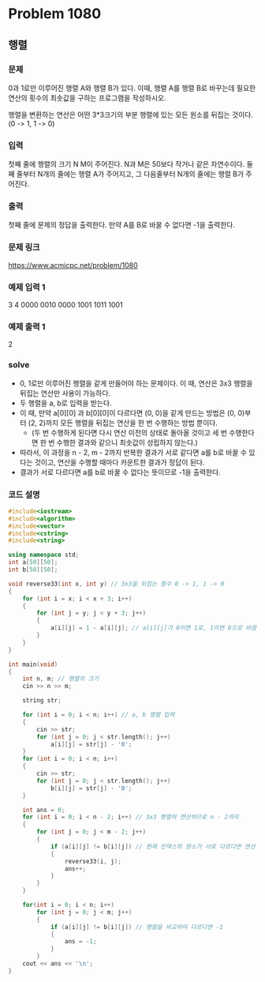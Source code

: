 # Problem 1080

## 행렬

### 문제
0과 1로만 이루어진 행렬 A와 행렬 B가 있다. 이때, 행렬 A를 행렬 B로 바꾸는데 필요한 연산의 횟수의 최솟값을 구하는 프로그램을 작성하시오.

행렬을 변환하는 연산은 어떤 3*3크기의 부분 행렬에 있는 모든 원소를 뒤집는 것이다. (0 -> 1, 1 -> 0)

### 입력
첫째 줄에 행렬의 크기 N M이 주어진다. N과 M은 50보다 작거나 같은 자연수이다. 둘째 줄부터 N개의 줄에는 행렬 A가 주어지고, 그 다음줄부터 N개의 줄에는 행렬 B가 주어진다.

### 출력
첫째 줄에 문제의 정답을 출력한다. 만약 A를 B로 바꿀 수 없다면 -1을 출력한다.

### 문제 링크
<https://www.acmicpc.net/problem/1080>

### 예제 입력 1
3 4
0000
0010
0000
1001
1011
1001

### 예제 출력 1
2

### solve
- 0, 1로만 이루어진 행렬을 같게 만들어야 하는 문제이다. 이 때, 연산은 3x3 행렬을 뒤집는 연산만 사용이 가능하다.
- 두 행렬을 a, b로 입력을 받는다.
- 이 때, 만약 a[0][0] 과 b[0][0]이 다르다면 (0, 0)을 같게 만드는 방법은 (0, 0)부터 (2, 2)까지 모든 행렬을 뒤집는 연산을 한 번 수행하는 방법 뿐이다.
	- (두 번 수행하게 된다면 다시 연산 이전의 상태로 돌아올 것이고 세 번 수행한다면 한 번 수행한 결과와 같으니 최솟값이 성립하지 않는다.)
- 따라서, 이 과정을 n - 2, m - 2까지 반복한 결과가 서로 같다면 a를 b로 바꿀 수 있다는 것이고, 연산을 수행할 때마다 카운트한 결과가 정답이 된다.
- 결과가 서로 다르다면 a를 b로 바꿀 수 없다는 뜻이므로 -1을 출력한다.


### 코드 설명
```C++
#include<iostream>
#include<algorithm>
#include<vector>
#include<cstring>
#include<string>

using namespace std;
int a[50][50];
int b[50][50];

void reverse33(int x, int y) // 3x3을 뒤집는 함수 0 -> 1, 1 -> 0
{
	for (int i = x; i < x + 3; i++)
	{
		for (int j = y; j < y + 3; j++)
		{
			a[i][j] = 1 - a[i][j]; // a[i][j]가 0이면 1로, 1이면 0으로 바꿈
		}
	}
}

int main(void)
{
	int n, m; // 행렬의 크기
	cin >> n >> m;

	string str;

	for (int i = 0; i < n; i++) // a, b 행렬 입력
	{
		cin >> str;
		for (int j = 0; j < str.length(); j++)
			a[i][j] = str[j] - '0';
	}
	for (int i = 0; i < n; i++)
	{
		cin >> str;
		for (int j = 0; j < str.length(); j++)
			b[i][j] = str[j] - '0';
	}

	int ans = 0;
	for (int i = 0; i < n - 2; i++) // 3x3 행렬씩 연산하므로 n - 2까지
	{
		for (int j = 0; j < m - 2; j++)
		{
			if (a[i][j] != b[i][j]) // 현재 인덱스의 원소가 서로 다르다면 연산 수행
			{
				reverse33(i, j);
				ans++;
			}
		}
	}

	for(int i = 0; i < n; i++)
		for (int j = 0; j < m; j++)
		{
			if (a[i][j] != b[i][j]) // 행렬을 비교하여 다르다면 -1
			{
				ans = -1;
			}
		}
	cout << ans << '\n';
}

```
